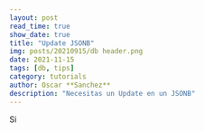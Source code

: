 ```yaml
---
layout: post
read_time: true
show_date: true
title: "Update JSONB"
img: posts/20210915/db header.png
date: 2021-11-15
tags: [db, tips]
category: tutorials
author: Oscar **Sanchez**
description: "Necesitas un Update en un JSONB"
---
```


Si 
